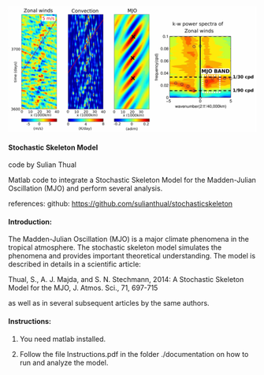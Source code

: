 
![alt text](screenshot.png?raw=true "Screenshot")

<h4>Stochastic Skeleton Model</h4>

code by Sulian Thual 

Matlab code to integrate a Stochastic Skeleton Model for the Madden-Julian Oscillation (MJO) and perform several analysis.

references: github: https://github.com/sulianthual/stochasticskeleton

<h4>Introduction: </h4>

The Madden-Julian Oscillation (MJO) is a major climate phenomena in the tropical atmosphere. The stochastic skeleton model simulates the phenomena and provides important theoretical understanding. The model is described in details in a scientific article: 

Thual, S., A. J. Majda, and S. N. Stechmann, 2014: A Stochastic Skeleton Model for the MJO, J. Atmos. Sci., 71, 697-715

as well as in several subsequent articles by the same authors. 

<h4>Instructions: </h4>

1) You need matlab installed.

2) Follow the file Instructions.pdf in the folder ./documentation on how to run and analyze the model. 


